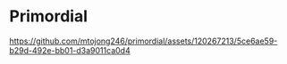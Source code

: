 # Primordial

https://github.com/mtojong246/primordial/assets/120267213/5ce6ae59-b29d-492e-bb01-d3a9011ca0d4

